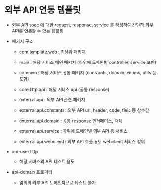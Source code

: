 # 외부 API 연동 템플릿
- 외부 API spec 에 대한 request, response, service 를 작성하여 간단하 외부 API를 연동할 수 있는 템플릿
- 패키지 구조
  - com.template.web : 최상위 패키지
  - main : 해당 서비스 메인 패키지 (하위에 도메인별 controller, service 포함)
  - common : 해당 서비스 공통 패키지 (constants, domain, enums, utils 등 포함)
  - core.http.api : 해당 서비스 api (공통 response)
  
  - external.api : 외부 API 관련 패키지
  - external.api.constants : 외부 API uri, header, code, field 등 상수값 
  - external.api.domain : 공통 response 인터페이스, 객체
  - external.api.service : 하위에 도메인별 외부 API 용 서비스 
  - external.api.webclient : 외부 API 호출 용도 webclient 서비스 정의

- api-user.http
  - 해당 서비스의 API 테스트 용도
- api-domain 프로퍼티
  - 임의의 외부 API 도메인이므로 테스트 불가
